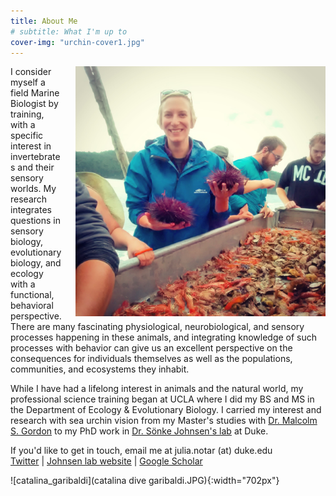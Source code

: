```yaml
---
title: About Me
# subtitle: What I'm up to
cover-img: "urchin-cover1.jpg"
---
```


<img style="float: right; padding-left: 20px;" width="400" src="/FHL_boat.jpg">

I consider myself a field Marine Biologist by training, with a specific interest in invertebrates and their sensory worlds. My research integrates questions in sensory biology, evolutionary biology, and ecology with a functional, behavioral perspective. There are many fascinating physiological, neurobiological, and sensory processes happening in these animals, and integrating knowledge of such processes with behavior can give us an excellent perspective on the consequences for individuals themselves as well as the populations, communities, and ecosystems they inhabit.

While I have had a lifelong interest in animals and the natural world, my professional science training began at UCLA where I did my BS and MS in the Department of Ecology & Evolutionary Biology. I carried my interest and research with sea urchin vision from my Master's studies with [Dr. Malcolm S. Gordon](https://www.eeb.ucla.edu/indivfaculty/?faculty=Gordon) to my PhD work in [Dr. Sönke Johnsen's lab](https://opticsoflife.org) at Duke.

If you'd like to get in touch, email me at julia.notar (at) duke.edu <br>
[Twitter](https://twitter.com/indy_sea) |
[Johnsen lab website](https://opticsoflife.org/people/julia.html) |
[Google Scholar](https://scholar.google.com/citations?user=eQlRnmEAAAAJ&hl=en&oi=ao)

![catalina_garibaldi](catalina dive garibaldi.JPG){:width="702px"}
